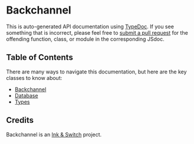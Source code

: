 # Backchannel

This is auto-generated API documentation using [TypeDoc](https://typedoc.org).
If you see something that is incorrect, please feel free to [submit a pull
request](https://github.com/inkandswitch/backchannel/) for the offending
function, class, or module in the corresponding JSdoc. 

## Table of Contents

There are many ways to navigate this documentation, but here are the key
classes to know about:

* [Backchannel](classes/backchannel.backchannel-1.html)
* [Database](classes/db.database.html)
* [Types](modules/types.html)

## Credits

Backchannel is an [Ink & Switch](https://github.com/inkandswitch/) project.

